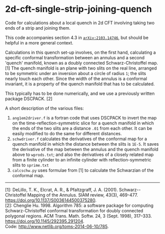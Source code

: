 # 2d-cft-single-strip-joining-quench
Code for calculations about a local quench in 2d CFT involving taking two ends of a strip and joining them.

This code accompanies section 4.3 in [`arXiv:2103.14746`](https://arxiv.org/abs/2103.14746), but should be helpful in a more general context.

Calculations in this quench set-up involves, on the first hand, calculating a specific conformal transformation between an annulus and a second 'quench' manifold, known as a doubly connected Schwarz-Christoffel map.[1]
The quench manifold is an plane with two slits on the real line, arranged to be symmetric under an inversion about a circle of radius `1`; the slits nearly touch each other.
Since the width of the annulus is a conformal invariant, it is a property of the quench manifold that has to be calculated.

This typically has to be done numerically, and we use a previously written package DSCPACK. [2]

A short description of the various files:
1. `ang1em2driver.f` is a fortran code that uses DSCPACK to invert the map on the time-reflection-symmetric slice for a quench manifold in which the ends of the two slits are a distance `.01` from each other. It can be easily modified to do the same for different distances.
2. `schwdriver.f` calculates the derivatives of the conformal map for a quench manifold in which the distance between the slits is `1E-5`. It saves the derivative of the map between the annulus and the quench manifold above to `wprods.txt`; and also the derivatives of a closely related map from a finite cylinder to an infinite cylinder with reflection-symmetric slits to `sprime.txt`
3. `calcschw.py` uses formulae from [1] to calculate the Schwarzian of the conformal map.

----

[1]: DeLillo, T. K., Elcrat, A. R., & Pfaltzgraff, J. A. (2001). Schwarz--Christoffel Mapping of the Annulus. SIAM review, 43(3), 469-477. <https://doi.org/10.1137/S0036144500375280>.  
[2]: Chenglie Hu. 1998. Algorithm 785: a software package for computing Schwarz-Christoffel conformal transformation for doubly connected polygonal regions. ACM Trans. Math. Softw. 24, 3 (Sept. 1998), 317–333. <https://doi.org/10.1145/292395.291204>.  
Code: <http://www.netlib.org/toms-2014-06-10/785>.

